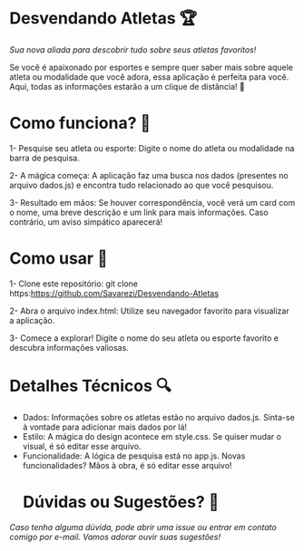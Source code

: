 # Desvendando Atletas 🏆

*Sua nova aliada para descobrir tudo sobre seus atletas favoritos!*

Se você é apaixonado por esportes e sempre quer saber mais sobre aquele atleta ou modalidade que você adora, essa aplicação é perfeita para você. Aqui, todas as informações estarão a um clique de distância! 🌟
##
# Como funciona? 🤔
1- Pesquise seu atleta ou esporte: Digite o nome do atleta ou modalidade na barra de pesquisa.

2- A mágica começa: A aplicação faz uma busca nos dados (presentes no arquivo dados.js) e encontra tudo relacionado ao que você pesquisou.

3- Resultado em mãos: Se houver correspondência, você verá um card com o nome, uma breve descrição e um link para mais informações. Caso contrário, um aviso simpático aparecerá!
##
# Como usar 🚀

1- Clone este repositório: git clone https:https://github.com/Savarezi/Desvendando-Atletas

2- Abra o arquivo index.html: Utilize seu navegador favorito para visualizar a aplicação.

3- Comece a explorar! Digite o nome do seu atleta ou esporte favorito e descubra informações valiosas.
##
# Detalhes Técnicos 🔍
* Dados: Informações sobre os atletas estão no arquivo dados.js. Sinta-se à vontade para adicionar mais dados por lá!
* Estilo: A mágica do design acontece em style.css. Se quiser mudar o visual, é só editar esse arquivo.
* Funcionalidade: A lógica de pesquisa está no app.js. Novas funcionalidades? Mãos à obra, é só editar esse arquivo!
  ##
  # Dúvidas ou Sugestões? 📧
*Caso tenha alguma dúvida, pode abrir uma issue ou entrar em contato comigo por e-mail. Vamos adorar ouvir suas sugestões!*
